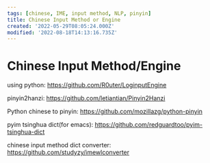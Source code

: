 ```yaml
---
tags: [chinese, IME, input method, NLP, pinyin]
title: Chinese Input Method or Engine
created: '2022-05-29T08:05:24.000Z'
modified: '2022-08-18T14:13:16.735Z'
---
```


# Chinese Input Method/Engine

using python:
https://github.com/R0uter/LoginputEngine

pinyin2hanzi:
https://github.com/letiantian/Pinyin2Hanzi

Python chinese to pinyin:
https://github.com/mozillazg/python-pinyin

pyim tsinghua dict(for emacs):
https://github.com/redguardtoo/pyim-tsinghua-dict

chinese input method dict converter: 
https://github.com/studyzy/imewlconverter

